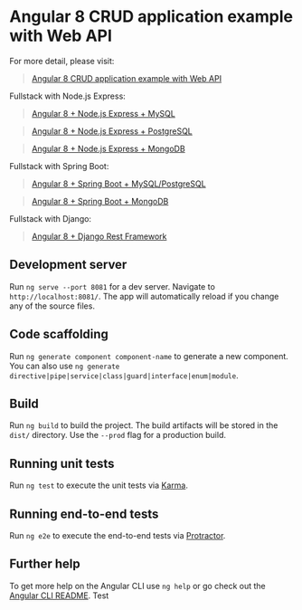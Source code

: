 # Angular 8 CRUD application example with Web API

For more detail, please visit:
> [Angular 8 CRUD application example with Web API](https://bezkoder.com/angular-crud-app/)

Fullstack with Node.js Express:
> [Angular 8 + Node.js Express + MySQL](https://bezkoder.com/angular-node-express-mysql/)

> [Angular 8 + Node.js Express + PostgreSQL](https://bezkoder.com/angular-node-express-postgresql/)

> [Angular 8 + Node.js Express + MongoDB](https://bezkoder.com/angular-mongodb-node-express/)

Fullstack with Spring Boot:
> [Angular 8 + Spring Boot + MySQL/PostgreSQL](https://bezkoder.com/angular-spring-boot-crud/)

> [Angular 8 + Spring Boot + MongoDB](https://bezkoder.com/angular-spring-boot-mongodb/)

Fullstack with Django:

> [Angular 8 + Django Rest Framework](https://bezkoder.com/django-angular-crud-rest-framework/)

## Development server

Run `ng serve --port 8081` for a dev server. Navigate to `http://localhost:8081/`. The app will automatically reload if you change any of the source files.

## Code scaffolding

Run `ng generate component component-name` to generate a new component. You can also use `ng generate directive|pipe|service|class|guard|interface|enum|module`.

## Build

Run `ng build` to build the project. The build artifacts will be stored in the `dist/` directory. Use the `--prod` flag for a production build.

## Running unit tests

Run `ng test` to execute the unit tests via [Karma](https://karma-runner.github.io).

## Running end-to-end tests

Run `ng e2e` to execute the end-to-end tests via [Protractor](http://www.protractortest.org/).

## Further help

To get more help on the Angular CLI use `ng help` or go check out the [Angular CLI README](https://github.com/angular/angular-cli/blob/master/README.md).
Test 
